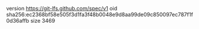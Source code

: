 version https://git-lfs.github.com/spec/v1
oid sha256:ec2368bf58e505f3d1fa3f48b0048e9d8aa99de09c850097ec787f1f0d36affb
size 3469
